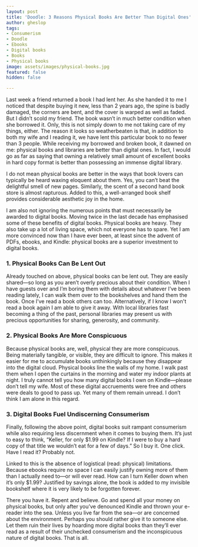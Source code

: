 ```yaml
---
layout: post
title: 'Doodle: 3 Reasons Physical Books Are Better Than Digital Ones'
author: gheslop
tags:
- Consumerism
- Doodle
- Ebooks
- Digital books
- Books
- Physical books
image: assets/images/physical-books.jpg
featured: false
hidden: false

---
```

Last week a friend returned a book I had lent her. As she handed it to me I noticed that despite buying it new, less than 2 years ago, the spine is badly damaged, the corners are bent, and the cover is warped as well as faded. But I didn’t scold my friend. The book wasn’t in much better condition when she borrowed it. Only, this is not simply down to me not taking care of my things, either. The reason it looks so weatherbeaten is that, in addition to both my wife and I reading it, we have lent this particular book to no fewer than 3 people. While receiving my borrowed and broken book, it dawned on me: physical books and libraries are better than digital ones. In fact, I would go as far as saying that owning a relatively small amount of excellent books in hard copy format is better than possessing an immense digital library.

I do not mean physical books are better in the ways that book lovers can typically be heard waxing eloquent about them. Yes, you can’t beat the delightful smell of new pages. Similarly, the scent of a second hand book store is almost rapturous. Added to this, a well-arranged book shelf provides considerable aesthetic joy in the home.

I am also not ignoring the numerous points that must necessarily be awarded to digital books. Moving twice in the last decade has emphasised some of these benefits of digital books. Physical books are heavy. They also take up a lot of living space, which not everyone has to spare. Yet I am more convinced now than I have ever been, at least since the advent of PDFs, ebooks, and Kindle: physical books are a superior investment to digital books.

### 1. Physical Books Can Be Lent Out

Already touched on above, physical books can be lent out. They are easily shared—so long as you aren’t overly precious about their condition. When I have guests over and I’m boring them with details about whatever I’ve been reading lately, I can walk them over to the bookshelves and hand them the book. Once I’ve read a book others can too. Alternatively, if I know I won't read a book again I am able to give it away. With local libraries fast becoming a thing of the past, personal libraries may present us with precious opportunities for sharing, generosity, and community.

### 2. Physical Books Are More Conspicuous

Because physical books are, well, physical they are more conspicuous. Being materially tangible, or visible, they are difficult to ignore. This makes it easier for me to accumulate books unthinkingly because they disappear into the digital cloud. Physical books line the walls of my home. I walk past them when I open the curtains in the morning and water my indoor plants at night. I truly cannot tell you how many digital books I own on Kindle—please don’t tell my wife. Most of these digital accruements were free and others were deals to good to pass up. Yet many of them remain unread. I don’t think I am alone in this regard.

### 3. Digital Books Fuel Undiscerning Consumerism

Finally, following the above point, digital books suit rampant consumerism while also requiring less discernment when it comes to buying them. It’s just to easy to think, “Keller, for only $1.99 on Kindle? If I were to buy a hard copy of that title  we wouldn’t eat for a few of days.” So I buy it. One click. Have I read it? Probably not.

Linked to this is the absence of logistical (read: physical) limitations. Because ebooks require no space I can easily justify owning more of them than I actually need to—or will ever read. How can I turn Keller down when it’s only $1.99? Justified by savings alone, the book is added to my invisible bookshelf where it is very likely to be forgotten forever.

There you have it. Repent and believe. Go and spend all your money on physical books, but only after you’ve denounced Kindle and thrown your e-reader into the sea. Unless you live far from the sea—or are concerned about the environment. Perhaps you should rather give it to someone else. Let them ruin their lives by hoarding more digital books than they’ll ever read as a result of their unchecked consumerism and the inconspicuous nature of digital books. That is all.